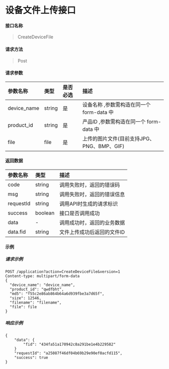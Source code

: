 # 设备文件上传接口

#### 接口名称

> CreateDeviceFile

#### 请求方法

> Post

#### 请求参数

| 参数名称   | 类型   | 是否必选 | 描述   |
| :--------- | :----- | :------- | :----- |
| device_name | string | 是       | 设备名称 ,参数需构造在同一个 form-data 中|
| product_id | string | 是       | 产品ID  ,参数需构造在同一个 form-data 中|
| file | file | 是       | 上传的图片文件(目前支持JPG、PNG、BMP、GIF) |

#### 返回数据

| 参数名称          | 类型    | 描述                       |
| :---------------- | :------ | :------------------------- |
| code              | string  | 调用失败时，返回的错误码   |
| msg               | string  | 调用失败时，返回的错误信息 |
| requestId         | string  | 调用API时生成的请求标识   |
| success           | boolean | 接口是否调用成功  |
| data              | -       | 调用成功时，返回的业务数据 |
| data.fid          | string  | 文件上传成功后返回的文件ID |

#### 示例

##### 请求示例

```
POST /application?action=CreateDeviceFile&version=1
Content-type: multipart/form-data
{
  "device_name": "device_name",
  "product_id": "qwdfbht",
  "md5": "f55c2e86ab864b64a6d939fbe3a7d65f",
  "size": 12546,
  "filename": "filename",
  "file": file
}
```


##### 响应示例

```
{
    "data": { 
        "fid": "434fa51a170942c8a291be1e4b229582"
    } 
    "requestId": "a25087f46df04b69b29e90ef0acfd115", 
    "success": true
}
```
